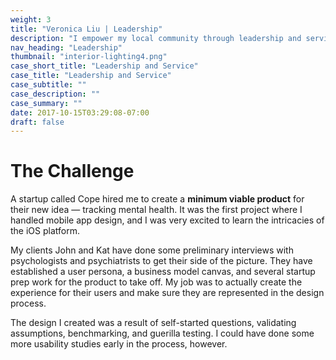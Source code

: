 ```yaml
---
weight: 3
title: "Veronica Liu | Leadership"
description: "I empower my local community through leadership and service."
nav_heading: "Leadership"
thumbnail: "interior-lighting4.png"
case_short_title: "Leadership and Service"
case_title: "Leadership and Service"
case_subtitle: ""
case_description: ""
case_summary: ""
date: 2017-10-15T03:29:08-07:00
draft: false
---
```


# The Challenge

A startup called Cope hired me to create a **minimum viable product**
for their new idea — tracking mental health. It was the first project
where I handled mobile app design, and I was very excited to learn the
intricacies of the iOS platform.

My clients John and Kat have done some preliminary interviews
with psychologists and psychiatrists to get their side of the picture.
They have established a user persona, a business model canvas, and
several startup prep work for the product to take off. My job was to
actually create the experience for their users and make sure they are
represented in the design process.

The design I created was a result of self-started questions,
validating assumptions, benchmarking,  and guerilla testing. I could
have done some more usability studies early in the process, however.
